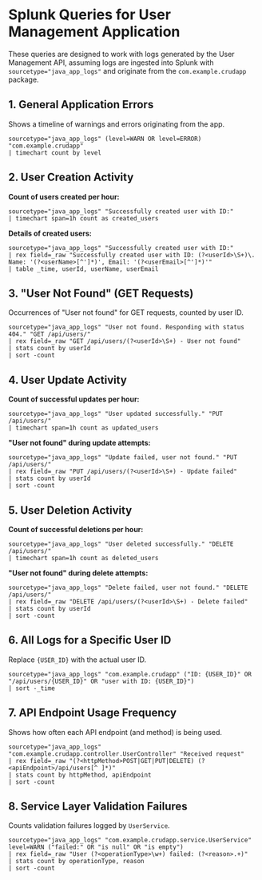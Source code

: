 # Splunk Queries for User Management Application

These queries are designed to work with logs generated by the User Management API, assuming logs are ingested into Splunk with `sourcetype="java_app_logs"` and originate from the `com.example.crudapp` package.

## 1. General Application Errors
Shows a timeline of warnings and errors originating from the app.
```splunk
sourcetype="java_app_logs" (level=WARN OR level=ERROR) "com.example.crudapp"
| timechart count by level
```

## 2. User Creation Activity
**Count of users created per hour:**
```splunk
sourcetype="java_app_logs" "Successfully created user with ID:"
| timechart span=1h count as created_users
```
**Details of created users:**
```splunk
sourcetype="java_app_logs" "Successfully created user with ID:"
| rex field=_raw "Successfully created user with ID: (?<userId>\S+)\. Name: '(?<userName>[^']*)', Email: '(?<userEmail>[^']*)'"
| table _time, userId, userName, userEmail
```

## 3. "User Not Found" (GET Requests)
Occurrences of "User not found" for GET requests, counted by user ID.
```splunk
sourcetype="java_app_logs" "User not found. Responding with status 404." "GET /api/users/"
| rex field=_raw "GET /api/users/(?<userId>\S+) - User not found"
| stats count by userId
| sort -count
```

## 4. User Update Activity
**Count of successful updates per hour:**
```splunk
sourcetype="java_app_logs" "User updated successfully." "PUT /api/users/"
| timechart span=1h count as updated_users
```
**"User not found" during update attempts:**
```splunk
sourcetype="java_app_logs" "Update failed, user not found." "PUT /api/users/"
| rex field=_raw "PUT /api/users/(?<userId>\S+) - Update failed"
| stats count by userId
| sort -count
```

## 5. User Deletion Activity
**Count of successful deletions per hour:**
```splunk
sourcetype="java_app_logs" "User deleted successfully." "DELETE /api/users/"
| timechart span=1h count as deleted_users
```
**"User not found" during delete attempts:**
```splunk
sourcetype="java_app_logs" "Delete failed, user not found." "DELETE /api/users/"
| rex field=_raw "DELETE /api/users/(?<userId>\S+) - Delete failed"
| stats count by userId
| sort -count
```

## 6. All Logs for a Specific User ID
Replace `{USER_ID}` with the actual user ID.
```splunk
sourcetype="java_app_logs" "com.example.crudapp" ("ID: {USER_ID}" OR "/api/users/{USER_ID}" OR "user with ID: {USER_ID}")
| sort -_time
```

## 7. API Endpoint Usage Frequency
Shows how often each API endpoint (and method) is being used.
```splunk
sourcetype="java_app_logs" "com.example.crudapp.controller.UserController" "Received request"
| rex field=_raw "(?<httpMethod>POST|GET|PUT|DELETE) (?<apiEndpoint>/api/users[^ ]*)"
| stats count by httpMethod, apiEndpoint
| sort -count
```

## 8. Service Layer Validation Failures
Counts validation failures logged by `UserService`.
```splunk
sourcetype="java_app_logs" "com.example.crudapp.service.UserService" level=WARN ("failed:" OR "is null" OR "is empty")
| rex field=_raw "User (?<operationType>\w+) failed: (?<reason>.+)"
| stats count by operationType, reason
| sort -count
```
